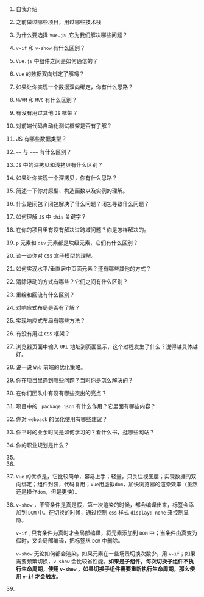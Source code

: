1. 自我介绍

2. 之前做过哪些项目，用过哪些技术栈

3. 为什么要选择 `Vue.js` ,它为我们解决哪些问题？

4.  `v-if` 和 `v-show` 有什么区别？

5. `Vue.js` 中组件之间是如何通信的？

6. `Vue` 的数据双向绑定了解吗？

7. 如果让你实现一个数据双向绑定，你有什么思路？

8. `MVVM` 和 `MVC` 有什么区别？

9. 有没有用过其他 `JS` 框架？

10. 对前端代码自动化测试框架是否有了解？

    

11. JS 有哪些数据类型？

12. `==` 与 `===` 有什么区别？

13. `JS` 中的深拷贝和浅拷贝有什么区别？

14. 如果让你实现一个深拷贝，你有什么思路？

15. 简述一下你对原型、构造函数以及实例的理解。

16. 什么是闭包？闭包解决了什么问题？闭包导致什么问题？

17. 如何理解 `JS` 中 `this` 关键字？

18. 在你的项目里有没有解决过跨域问题？你是怎样解决的。

    

19. `p` 元素和 `div` 元素都是块级元素，它们有什么区别？

20. 谈一谈你对 `CSS` 盒子模型的理解。

21. 如何实现水平/垂直居中页面元素？还有哪些其他的方式？

22. 清除浮动的方式有哪些？它们之间有什么区别？

23. 重绘和回流有什么区别？

24. 对响应式布局是否有了解？

25. 实现响应式布局有哪些方法？

26. 有没有用过 `CSS` 框架？

    

27. 浏览器页面中输入 `URL` 地址到页面显示，这个过程发生了什么？说得越具体越好。

28. 说一说 `Web` 前端的优化策略。

29. 你在项目里遇到哪些问题？当时你是怎么解决的？

30. 在你们团队中有没有哪些突出的亮点？

31. 项目中的 ` package.json` 有什么作用？它里面有哪些内容？ 

32. 你对 `webpack` 的优化使用有哪些建议？

    

33. 你平时的业余时间是如何学习的？看什么书，逛哪些网站？

34. 你的职业规划是什么？



1. 

2. 

3. `Vue` 的优点是，它比较简单，容易上手；轻量，只关注视图层；实现数据的双向绑定；组件封装，代码复用；`Vue`用虚拟`dom`，加快浏览器的渲染效率（虽然还是操作`dom`，但是更快）。

   

4. `v-show` ，不管条件是真是假，第一次渲染的时候，都会编译出来，标签会添加到 `DOM` 中。在切换的时候，通过控制 `css` 样式 `display: none` 来控制显隐。

   `v-if` , 只有条件为真时才会局部编译，将元素添加到 `DOM` 中；当条件由真变为假时，又会局部编译，把标签从 `DOM` 中删除。

   `v-show` 无论如何都会渲染，如果元素在一些场景切换次数少，用 `v-if`；如果需要频繁切换，`v-show` 会比较省性能。**如果是子组件，每次切换子组件不执行生命周期，使用 `v-show` ，如果切换子组件需要重新执行生命周期，那么使用 `v-if` 才会触发。**

5. 























